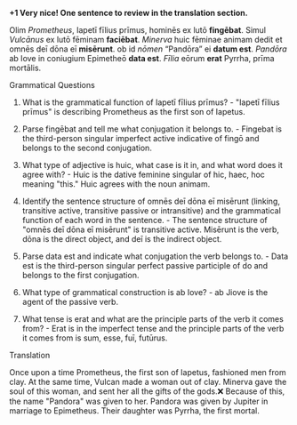 **+1 Very nice!  One sentence to review in the translation section.**


Olim *Prometheus*, Iapetī fīlius prīmus, hominēs ex lutō **fingēbat**. Simul *Vulcānus* ex lutō fēminam **faciēbat**. *Minerva* huic fēminae animam dedit et omnēs deī dōna eī **misērunt**. ob id *nōmen* “Pandōra” ei **datum est**. *Pandōra* ab Iove in coniugium Epimetheō **data est**. *Fīlia* eōrum **erat** Pyrrha, prīma mortālis.


Grammatical Questions

1. What is the grammatical function of Iapetī fīlius prīmus? - "Iapetī fīlius prīmus" is describing Prometheus as the first son of Iapetus.

2. Parse fingēbat and tell me what conjugation it belongs to. - Fingebat is the third-person singular imperfect active indicative of fingō and belongs to the second conjugation.

3. What type of adjective is huic, what case is it in, and what word does it agree with? - Huic is the dative feminine singular of hic, haec, hoc meaning "this." Huic agrees with the noun animam.

4. Identify the sentence structure of omnēs deī dōna eī misērunt (linking, transitive active, transitive passive or intransitive) and the grammatical function of each word in the sentence. - The sentence structure of "omnēs deī dōna eī misērunt" is transitive active. Misērunt is the verb, dōna is the direct object, and deī is the indirect object.

5. Parse data est and indicate what conjugation the verb belongs to. - Data est is the third-person singular perfect passive participle of do and belongs to the first conjugation.

6. What type of grammatical construction is ab Iove? - ab Jiove is the agent of the passive verb.

7. What tense is erat and what are the principle parts of the verb it comes from? - Erat is in the imperfect tense and the principle parts of the verb it comes from is sum, esse, fuī, futūrus.

Translation

Once upon a time Prometheus, the first son of Iapetus, fashioned men from clay. At the same time, Vulcan made a woman out of clay. Minerva gave the soul of this woman, and sent her all the gifts of the gods.❌ Because of this, the name "Pandora" was given to her. Pandora was given by Jupiter in marriage to Epimetheus. Their daughter was Pyrrha, the first mortal.


